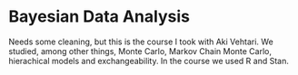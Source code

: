 # Bayesian Data Analysis

Needs some cleaning, but this is the course I took with Aki Vehtari.
We studied, among other things, Monte Carlo, Markov Chain Monte Carlo, hierachical models and exchangeability.
In the course we used R and Stan.
